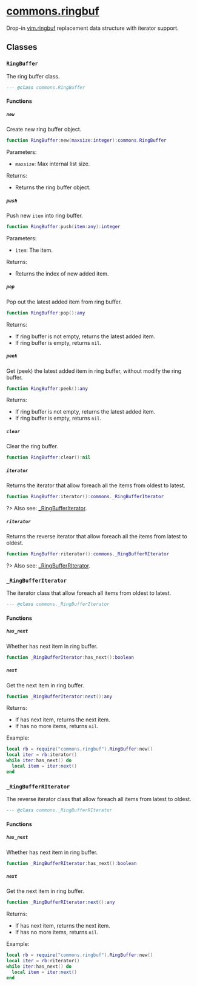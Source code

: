 <!-- markdownlint-disable MD001 MD013 MD034 MD033 MD051 MD024 -->

# [commons.ringbuf](https://github.com/linrongbin16/commons.nvim/blob/main/lua/commons/ringbuf.lua)

Drop-in [vim.ringbuf](<https://neovim.io/doc/user/lua.html#vim.ringbuf()>) replacement data structure with iterator support.

## Classes

### `RingBuffer`

The ring buffer class.

```lua
--- @class commons.RingBuffer
```

#### Functions

##### `new`

Create new ring buffer object.

```lua
function RingBuffer:new(maxsize:integer):commons.RingBuffer
```

Parameters:

- `maxsize`: Max internal list size.

Returns:

- Returns the ring buffer object.

##### `push`

Push new `item` into ring buffer.

```lua
function RingBuffer:push(item:any):integer
```

Parameters:

- `item`: The item.

Returns:

- Returns the index of new added item.

##### `pop`

Pop out the latest added item from ring buffer.

```lua
function RingBuffer:pop():any
```

Returns:

- If ring buffer is not empty, returns the latest added item.
- If ring buffer is empty, returns `nil`.

##### `peek`

Get (peek) the latest added item in ring buffer, without modify the ring buffer.

```lua
function RingBuffer:peek():any
```

Returns:

- If ring buffer is not empty, returns the latest added item.
- If ring buffer is empty, returns `nil`.

##### `clear`

Clear the ring buffer.

```lua
function RingBuffer:clear():nil
```

##### `iterator`

Returns the iterator that allow foreach all the items from oldest to latest.

```lua
function RingBuffer:iterator():commons._RingBufferIterator
```

?> Also see: [\_RingBufferIterator](#_RingBufferIterator).

##### `riterator`

Returns the reverse iterator that allow foreach all the items from latest to oldest.

```lua
function RingBuffer:riterator():commons._RingBufferRIterator
```

?> Also see: [\_RingBufferRIterator](#_RingBufferRIterator).

### `_RingBufferIterator`

The iterator class that allow foreach all items from oldest to latest.

```lua
--- @class commons._RingBufferIterator
```

#### Functions

##### `has_next`

Whether has next item in ring buffer.

```lua
function _RingBufferIterator:has_next():boolean
```

##### `next`

Get the next item in ring buffer.

```lua
function _RingBufferIterator:next():any
```

Returns:

- If has next item, returns the next item.
- If has no more items, returns `nil`.

Example:

```lua
local rb = require("commons.ringbuf").RingBuffer:new()
local iter = rb:iterator()
while iter:has_next() do
  local item = iter:next()
end
```

### `_RingBufferRIterator`

The reverse iterator class that allow foreach all items from latest to oldest.

```lua
--- @class commons._RingBufferRIterator
```

#### Functions

##### `has_next`

Whether has next item in ring buffer.

```lua
function _RingBufferRIterator:has_next():boolean
```

##### `next`

Get the next item in ring buffer.

```lua
function _RingBufferRIterator:next():any
```

Returns:

- If has next item, returns the next item.
- If has no more items, returns `nil`.

Example:

```lua
local rb = require("commons.ringbuf").RingBuffer:new()
local iter = rb:riterator()
while iter:has_next() do
  local item = iter:next()
end
```
